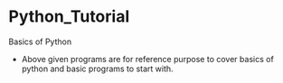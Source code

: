 # Python_Tutorial
Basics of Python
- Above given programs are for reference purpose to cover basics of python and basic programs to start with.
